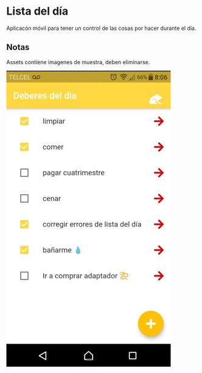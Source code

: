 # Lista del día

Aplicacón móvil para tener un control de las cosas por hacer durante el día.

## Notas
Assets contiene imagenes de muestra, deben eliminarse.

![](assets/1l.jpg)



